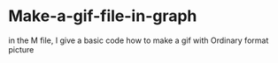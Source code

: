 # Make-a-gif-file-in-graph
in the M file,  I give a basic code how to make a gif with Ordinary format picture
